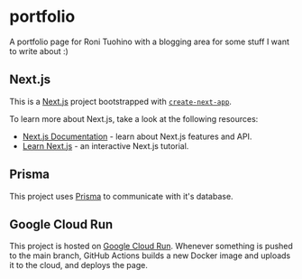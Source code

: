 # portfolio

A portfolio page for Roni Tuohino with a blogging area for some stuff I want to
write about :)

## Next.js

This is a [Next.js](https://nextjs.org/) project bootstrapped with
[`create-next-app`](https://github.com/vercel/next.js/tree/canary/packages/create-next-app).

To learn more about Next.js, take a look at the following resources:

- [Next.js Documentation](https://nextjs.org/docs) - learn about Next.js
  features and API.
- [Learn Next.js](https://nextjs.org/learn) - an interactive Next.js tutorial.

## Prisma

This project uses [Prisma](https://www.prisma.io/) to communicate with it's
database.

## Google Cloud Run

This project is hosted on [Google Cloud Run](https://cloud.google.com/run).
Whenever something is pushed to the main branch, GitHub Actions builds a new
Docker image and uploads it to the cloud, and deploys the page.
